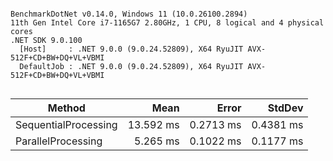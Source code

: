 ```

BenchmarkDotNet v0.14.0, Windows 11 (10.0.26100.2894)
11th Gen Intel Core i7-1165G7 2.80GHz, 1 CPU, 8 logical and 4 physical cores
.NET SDK 9.0.100
  [Host]     : .NET 9.0.0 (9.0.24.52809), X64 RyuJIT AVX-512F+CD+BW+DQ+VL+VBMI
  DefaultJob : .NET 9.0.0 (9.0.24.52809), X64 RyuJIT AVX-512F+CD+BW+DQ+VL+VBMI


```
| Method               | Mean      | Error     | StdDev    |
|--------------------- |----------:|----------:|----------:|
| SequentialProcessing | 13.592 ms | 0.2713 ms | 0.4381 ms |
| ParallelProcessing   |  5.265 ms | 0.1022 ms | 0.1177 ms |
